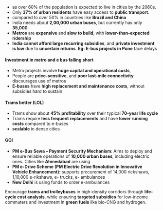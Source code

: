 - as over 60% of the population is expected to live in cities by the 2060s.
- Only **37% of urban residents** have easy access to **public transport**.
- compared to over 50% in countries like **Brazil and China**
- India needs about **2,00,000 urban buses**, but currently has only **35,000**
- **Metros** are **expensive** and **slow to build**, with **lower-than-expected ridership**
- **India cannot afford large recurring subsidies**, and **private investment is low** due to **uncertain returns**. **Eg:** **E-bus projects in Pune** face delays

#### Investment in metro and e bus falling short 
- Metro projects involve **huge capital and operational costs**,
- People are **price-sensitive**, and **poor last-mile connectivity** discourages use of metros
- **E-buses** have **high replacement and maintenance costs**, without subsidies hard to sustain

#### Trams better (LOL)
- Trams show about **45% profitability** over their typical **70-year life cycle**
- Trams require **less frequent replacements** and have **lower running costs** compared to e-buses
- **scalable** in dense cities

#### GOI
- **PM e-Bus Sewa – Payment Security Mechanism**: Aims to deploy and ensure reliable operations of **10,000 urban buses**, including electric ones. Cities like **Ahmedabad** are using
- **PM e-Drive Scheme (PM Electric Drive Revolution in Innovative Vehicle Enhancement):** supports procurement of 14,000 rickshaws, 1,10,000 e-rikshaws, e- trucks, e- ambulances
- **New Delhi** is using funds to order e-ambulances

Encourage **trams and trolleybuses** in high-density corridors through **life-cycle cost analysis**, while ensuring **targeted subsidies** for low-income commuters and investment in **green fuels** like bio-CNG and hydrogen.